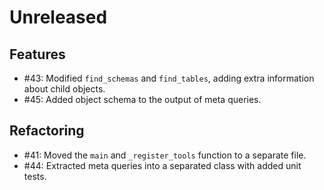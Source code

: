 # Unreleased

## Features

* #43: Modified `find_schemas` and `find_tables`, adding extra information about child objects.
* #45: Added object schema to the output of meta queries.

## Refactoring

* #41: Moved the `main` and `_register_tools` function to a separate file.
* #44: Extracted meta queries into a separated class with added unit tests.
